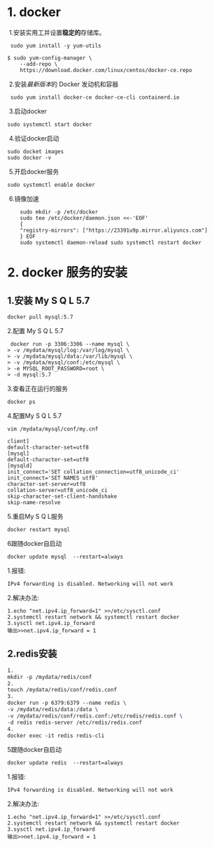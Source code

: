 # 1. docker

​	1.安装实用工并设置**稳定的**存储库。

```
 sudo yum install -y yum-utils

$ sudo yum-config-manager \
    --add-repo \
    https://download.docker.com/linux/centos/docker-ce.repo
```

​	2.安装*最新版本*的 Docker 发动机和容器

```
 sudo yum install docker-ce docker-ce-cli containerd.io
```

​	3.启动docker

```
sudo systemctl start docker
```

​	4.验证docker启动

```
sudo docket images
sudo docker -v
```

​	5.开启docker服务

```
sudo systemctl enable docker
```

​	6.镜像加速

```
	sudo mkdir -p /etc/docker 
	sudo tee /etc/docker/daemon.json <<-'EOF'
    { 
    "registry-mirrors": ["https://23391u9p.mirror.aliyuncs.com"] 
    } EOF 
    sudo systemctl daemon-reload sudo systemctl restart docker
```

# 2. docker 服务的安装



## 1.安装 My S Q L 5.7

```
docker pull mysql:5.7
```

2.配置 My S Q L 5.7

```
 docker run -p 3306:3306 --name mysql \
> -v /mydata/mysql/log:/var/log/mysql \
> -v /mydata/mysql/data:/var/lib/mysql \
> -v /mydata/mysql/conf:/etc/mysql \
> -e MYSQL_ROOT_PASSWORD=root \
> -d mysql:5.7
```

3.查看正在运行的服务

```
docker ps
```

4.配置My S Q L 5.7

```
vim /mydata/mysql/conf/my.cnf
```

```
client]
default-character-set=utf8
[mysql]
default-character-set=utf8
[mysqld]
init_connect='SET collation_connection=utf8_unicode_ci'
init_connect='SET NAMES utf8'
character-set-server=utf8
collation-server=utf8_unicode_ci
skip-character-set-client-handshake
skip-name-resolve
```

5.重启My S Q L服务

```
docker restart mysql
```

6跟随docker自启动

```
docker update mysql  --restart=always
```

1.报错:

```
IPv4 forwarding is disabled. Networking will not work
```

2.解决办法:

```
1.echo "net.ipv4.ip_forward=1" >>/etc/sysctl.conf
2.systemctl restart network && systemctl restart docker
3.sysctl net.ipv4.ip_forward
输出>>net.ipv4.ip_forward = 1
```



## 2.redis安装

```latex
1.
mkdir -p /mydata/redis/conf
2.
touch /mydata/redis/conf/redis.conf
3.
docker run -p 6379:6379 --name redis \
-v /mydata/redis/data:/data \
-v /mydata/redis/conf/redis.conf:/etc/redis/redis.conf \
-d redis redis-server /etc/redis/redis.conf
4.
docker exec -it redis redis-cli
```

5跟随docker自启动

```
docker update redis  --restart=always
```

1.报错:

```
IPv4 forwarding is disabled. Networking will not work
```

2.解决办法:

```
1.echo "net.ipv4.ip_forward=1" >>/etc/sysctl.conf
2.systemctl restart network && systemctl restart docker
3.sysctl net.ipv4.ip_forward
输出>>net.ipv4.ip_forward = 1

```

